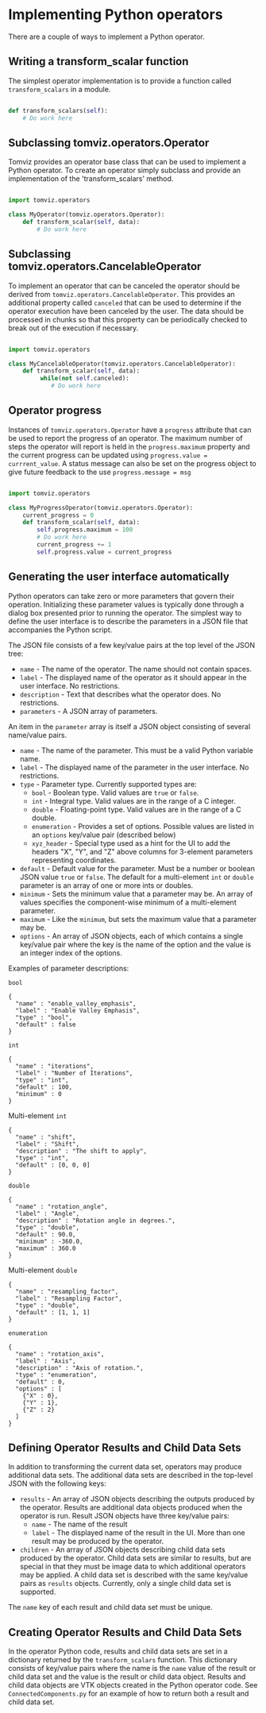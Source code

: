Implementing Python operators
=============================

There are a couple of ways to implement a Python operator.

Writing a transform_scalar function
-----------------------------------
The simplest operator implementation is to provide a function called ```transform_scalars```
in a module.

```python

def transform_scalars(self):
    # Do work here

```

Subclassing tomviz.operators.Operator
-------------------------------------

Tomviz provides an operator base class that can be used to implement a Python operator. To
create an operator simply subclass and provide an implementation of the
'transform_scalars' method.

```python

import tomviz.operators

class MyOperator(tomviz.operators.Operator):
    def transform_scalar(self, data):
        # Do work here

```

Subclassing tomviz.operators.CancelableOperator
-----------------------------------------------

To implement an operator that can be canceled the operator should be derived
from ```tomviz.operators.CancelableOperator```. This provides an additional
property called ```canceled``` that can be used to determine if the operator
execution have been canceled by the user. The data should be processed in chunks
so that this property can be periodically checked to break out of the execution
if necessary.

```python

import tomviz.operators

class MyCancelableOperator(tomviz.operators.CancelableOperator):
    def transform_scalar(self, data):
         while(not self.canceled):
            # Do work here

```

Operator progress
-----------------

Instances of ```tomviz.operators.Operator``` have a ```progress``` attribute that can be used to
report the progress of an operator. The maximum number of steps the operator will report is held
in the ```progress.maximum``` property and the current progress can be updated using ```progress.value = currrent_value```. A status message can also be set on the progress object to give future feedback to the use ```progress.message = msg```



```python

import tomviz.operators

class MyProgressOperator(tomviz.operators.Operator):
    current_progress = 0
    def transform_scalar(self, data):
        self.progress.maximum = 100
        # Do work here
        current_progress += 1
        self.progress.value = current_progress
```

Generating the user interface automatically
-------------------------------------------

Python operators can take zero or more parameters that govern their operation.
Initializing these parameter values is typically done through a dialog box
presented prior to running the operator. The simplest way to define the user
interface is to describe the parameters in a JSON file that accompanies the
Python script.

The JSON file consists of a few key/value pairs at the top level of the JSON tree:

* `name` - The name of the operator. The name should not contain spaces.
* `label` - The displayed name of the operator as it should appear in the user
interface. No restrictions.
* `description` - Text that describes what the operator does. No restrictions.
* `parameters` - A JSON array of parameters.

An item in the `parameter` array is itself a JSON object consisting of several
name/value pairs.

* `name` - The name of the parameter. This must be a valid Python variable name.
* `label` - The displayed name of the parameter in the user interface. No
restrictions.
* `type` - Parameter type. Currently supported types are:
    * `bool` - Boolean type. Valid values are `true` or `false`.
    * `int` - Integral type. Valid values are in the range of a C integer.
    * `double` - Floating-point type. Valid values are in the range of a C double.
    * `enumeration` - Provides a set of options. Possible values are listed in
    an `options` key/value pair (described below)
    * `xyz_header` - Special type used as a hint for the UI to add the headers
    "X", "Y", and "Z" above columns for 3-element parameters representing
    coordinates.
* `default` - Default value for the parameter. Must be a number or boolean JSON
value `true` or `false`. The default for a multi-element `int` or `double`
parameter is an array of one or more ints or doubles.
* `minimum` - Sets the minimum value that a parameter may be. An array of
values specifies the component-wise minimum of a multi-element parameter.
* `maximum` - Like the `minimum`, but sets the maximum value that a parameter
may be.
* `options` - An array of JSON objects, each of which contains a single key/value
pair where the key is the name of the option and the value is an integer index
of the options.

Examples of parameter descriptions:

`bool`

```
{
  "name" : "enable_valley_emphasis",
  "label" : "Enable Valley Emphasis",
  "type" : "bool",
  "default" : false
}
```

`int`
```
{
  "name" : "iterations",
  "label" : "Number of Iterations",
  "type" : "int",
  "default" : 100,
  "minimum" : 0
}
```

Multi-element `int`
```
{
  "name" : "shift",
  "label" : "Shift",
  "description" : "The shift to apply",
  "type" : "int",
  "default" : [0, 0, 0]
}
```

`double`
```
{
  "name" : "rotation_angle",
  "label" : "Angle",
  "description" : "Rotation angle in degrees.",
  "type" : "double",
  "default" : 90.0,
  "minimum" : -360.0,
  "maximum" : 360.0
}
```

Multi-element `double`
```
{
  "name" : "resampling_factor",
  "label" : "Resampling Factor",
  "type" : "double",
  "default" : [1, 1, 1]
}
```

`enumeration`
```
{
  "name" : "rotation_axis",
  "label" : "Axis",
  "description" : "Axis of rotation.",
  "type" : "enumeration",
  "default" : 0,
  "options" : [
    {"X" : 0},
    {"Y" : 1},
    {"Z" : 2}
  ]
}
```

Defining Operator Results and Child Data Sets
---------------------------------------------

In addition to transforming the current data set, operators may produce
additional data sets. The additional data sets are described in the top-level
JSON with the following keys:

* `results` - An array of JSON objects describing the outputs produced by the
operator. Results are additional data objects produced when the operator is run.
Result JSON objects have three key/value pairs:
    * `name` - The name of the result
    * `label` - The displayed name of the result in the UI.
More than one result may be produced by the operator.
* `children` - An array of JSON objects describing child data sets produced by
the operator. Child data sets are similar to results, but are special in that they
must be image data to which additional operators may be applied. A child data set
is described with the same key/value pairs as `results` objects. Currently, only
a single child data set is supported.

The `name` key of each result and child data set must be unique.

Creating Operator Results and Child Data Sets
---------------------------------------------

In the operator Python code, results and child data sets are set in a
dictionary returned by the `transform_scalars` function. This dictionary consists
of key/value pairs where the name is the `name` value of the result or child
data set and the value is the result or child data object. Results and child
data objects are VTK objects created in the Python operator code. See
`ConnectedComponents.py` for an example of how to return both a result and
child data set.
